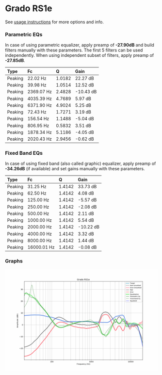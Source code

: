 # Grado RS1e
See [usage instructions](https://github.com/jaakkopasanen/AutoEq#usage) for more options and info.

### Parametric EQs
In case of using parametric equalizer, apply preamp of **-27.90dB** and build filters manually
with these parameters. The first 5 filters can be used independently.
When using independent subset of filters, apply preamp of **-27.85dB**.

| Type    | Fc         |      Q | Gain      |
|:--------|:-----------|:-------|:----------|
| Peaking | 22.02 Hz   | 1.0182 | 22.27 dB  |
| Peaking | 39.98 Hz   | 1.0514 | 12.52 dB  |
| Peaking | 2369.07 Hz | 2.4828 | -10.43 dB |
| Peaking | 4035.39 Hz | 4.7689 | 5.97 dB   |
| Peaking | 6371.90 Hz | 4.9024 | 5.25 dB   |
| Peaking | 72.43 Hz   | 1.7271 | 3.19 dB   |
| Peaking | 156.54 Hz  | 1.1488 | -5.04 dB  |
| Peaking | 806.95 Hz  | 0.5832 | 3.51 dB   |
| Peaking | 1878.34 Hz | 5.1186 | -4.05 dB  |
| Peaking | 2020.43 Hz | 2.9456 | -0.62 dB  |

### Fixed Band EQs
In case of using fixed band (also called graphic) equalizer, apply preamp of **-34.26dB**
(if available) and set gains manually with these parameters.

| Type    | Fc          |      Q | Gain      |
|:--------|:------------|:-------|:----------|
| Peaking | 31.25 Hz    | 1.4142 | 33.73 dB  |
| Peaking | 62.50 Hz    | 1.4142 | 4.08 dB   |
| Peaking | 125.00 Hz   | 1.4142 | -5.57 dB  |
| Peaking | 250.00 Hz   | 1.4142 | -2.08 dB  |
| Peaking | 500.00 Hz   | 1.4142 | 2.11 dB   |
| Peaking | 1000.00 Hz  | 1.4142 | 5.54 dB   |
| Peaking | 2000.00 Hz  | 1.4142 | -10.22 dB |
| Peaking | 4000.00 Hz  | 1.4142 | 3.32 dB   |
| Peaking | 8000.00 Hz  | 1.4142 | 1.44 dB   |
| Peaking | 16000.01 Hz | 1.4142 | -0.08 dB  |

### Graphs
![](./Grado%20RS1e.png)